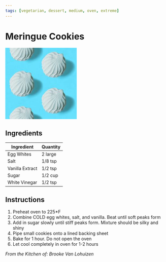 ```yaml
---
tags: [vegetarian, dessert, medium, oven, extreme]
---
```


# Meringue Cookies

![Recipe Image](../../public/assets/meringue_cookie.jpg)

## Ingredients

| Ingredient | Quantity |
|------------|----------|
| Egg Whites | 2 large  |
| Salt | 1/8 tsp  |
| Vanilla Extract | 1/2 tsp   |
|Sugar | 1/2 cup|
|White Vinegar | 1/2 tsp|


## Instructions

1. Preheat oven to 225*F<br>
2. Combine COLD egg whites, salt, and vanilla.  Beat until soft peaks form<br>
3. Add in sugar slowly until stiff peaks form. Mixture should be silky and shiny<br>
4. Pipe small cookies onto a lined backing sheet<br>
5. Bake for 1 hour. Do not open the oven<br>
6. Let cool completely in oven for 1-2 hours<br>

*From the Kitchen of: Brooke Van Lohuizen*